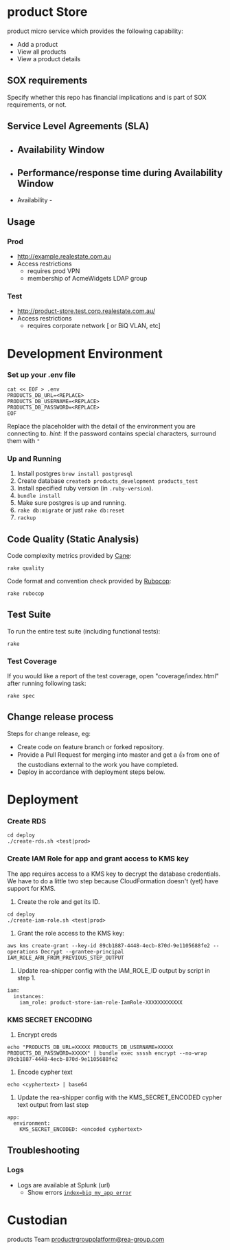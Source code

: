 product Store
============

product micro service which provides the following capability:
* Add a product
* View all products
* View a product details

## SOX requirements

Specify whether this repo has financial implications and is part of SOX requirements, or not.

## Service Level Agreements (SLA)

* Availability Window
  - 
* Performance/response time during Availability Window
  - 
* Availability - 

## Usage

### Prod

* http://example.realestate.com.au
* Access restrictions
  * requires prod VPN
  * membership of AcmeWidgets LDAP group

### Test

* http://product-store.test.corp.realestate.com.au/
* Access restrictions
  * requires corporate network [ or BiQ VLAN, etc]

# Development Environment

### Set up your .env file
```
cat << EOF > .env
PRODUCTS_DB_URL=<REPLACE>
PRODUCTS_DB_USERNAME=<REPLACE>
PRODUCTS_DB_PASSWORD=<REPLACE>
EOF
```
Replace the placeholder with the detail of the environment you are connecting to.
_hint_: If the password contains special characters, surround them with `"`

### Up and Running

1. Install postgres `brew install postgresql`
2. Create database `createdb products_development products_test`
3. Install specified ruby version (in `.ruby-version`).
4. `bundle install`
5. Make sure postgres is up and running.
6. `rake db:migrate` or just `rake db:reset`
7. `rackup`

## Code Quality (Static Analysis)

Code complexity metrics provided by [Cane](https://github.com/square/cane):

    rake quality

Code format and convention check provided by [Rubocop](https://github.com/bbatsov/rubocop):

    rake rubocop

## Test Suite

To run the entire test suite (including functional tests):

    rake

### Test Coverage

If you would like a report of the test coverage, open "coverage/index.html" after running following task:

    rake spec

## Change release process

Steps for change release, eg:

* Create code on feature branch or forked repository.
* Provide a Pull Request for merging into master and get a :thumbsup: from one of the custodians external to the work you have completed.
* Deploy in accordance with deployment steps below.

# Deployment

### Create RDS
```
cd deploy
./create-rds.sh <test|prod>
```
### Create IAM Role for app and grant access to KMS key

The app requires access to a KMS key to decrypt the database credentials.
We have to do a little two step because CloudFormation doesn't (yet)
have support for KMS.

1. Create the role and get its ID.
```
cd deploy
./create-iam-role.sh <test|prod>
```
1. Grant the role access to the KMS key:
```
aws kms create-grant --key-id 89cb1887-4448-4ecb-870d-9e1105688fe2 --operations Decrypt --grantee-principal IAM_ROLE_ARN_FROM_PREVIOUS_STEP_OUTPUT
```
1. Update rea-shipper config with the IAM_ROLE_ID output by script in step 1.
```
iam:
  instances:
    iam_role: product-store-iam-role-IamRole-XXXXXXXXXXXX
```

### KMS SECRET ENCODING

1. Encrypt creds
```
echo "PRODUCTS_DB_URL=XXXXX PRODUCTS_DB_USERNAME=XXXXX PRODUCTS_DB_PASSWORD=XXXXX" | bundle exec ssssh encrypt --no-wrap 89cb1887-4448-4ecb-870d-9e1105688fe2
```
1. Encode cypher text
```
echo <cyphertext> | base64
```
1. Update the rea-shipper config with the KMS_SECRET_ENCODED cypher text output from last step
```
app:
  environment:
    KMS_SECRET_ENCODED: <encoded cyphertext>
```

## Troubleshooting

### Logs

* Logs are available at Splunk (url)
  * Show errors [`index=biq my_app error`](https://splunk.eqx.realestate.com.au:8000/en-US/app/BIQ/flashtimeline/?q=search%20index%3Dbiq%20my_app%20error&earliest=-24h%40h&latest=now)

# Custodian

products Team productrgroupplatform@rea-group.com
